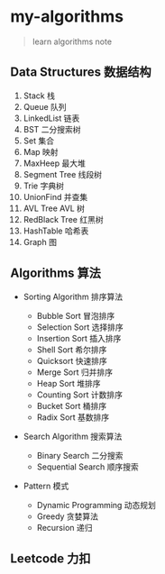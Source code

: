 # my-algorithms

> learn algorithms note

## Data Structures 数据结构

1. Stack 栈
2. Queue 队列
3. LinkedList 链表
4. BST 二分搜索树
5. Set 集合
6. Map 映射
7. MaxHeep 最大堆
8. Segment Tree 线段树
9. Trie 字典树
10. UnionFind 并查集
11. AVL Tree AVL 树
12. RedBlack Tree 红黑树
13. HashTable 哈希表
14. Graph 图

## Algorithms 算法

- Sorting Algorithm 排序算法

  - Bubble Sort 冒泡排序
  - Selection Sort 选择排序
  - Insertion Sort 插入排序
  - Shell Sort 希尔排序
  - Quicksort 快速排序
  - Merge Sort 归并排序
  - Heap Sort 堆排序
  - Counting Sort 计数排序
  - Bucket Sort 桶排序
  - Radix Sort 基数排序

- Search Algorithm 搜索算法

  - Binary Search 二分搜索
  - Sequential Search 顺序搜索

- Pattern 模式
  - Dynamic Programming 动态规划
  - Greedy 贪婪算法
  - Recursion 递归

## Leetcode 力扣
